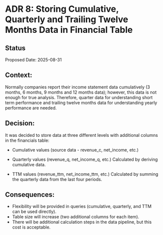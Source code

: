 # ADR 8: Storing Cumulative, Quarterly and Trailing Twelve Months Data in Financial Table

## Status
Proposed
Date: 2025-08-31

## Context:
Normally companies report their income statement data cumulatively (3 months, 6 months, 9 months and 12 months data); however, this data is not enough for true analysis. Therefore, quarter data for understanding short term performance and trailing twelve months data for understanding yearly performance are needed.

## Decision:
It was decided to store data at three different levels with additional columns in the financials table:

- Cumulative values ​​(source data - revenue_c, net_income, etc.)

- Quarterly values ​​(revenue_q, net_income_q, etc.)
Calculated by deriving cumulative data.

- TTM values ​​(revenue_ttm, net_income_ttm, etc.)
Calculated by summing the quarterly data from the last four periods.

## Consequences:
- Flexibility will be provided in queries (cumulative, quarterly, and TTM can be used directly).
- Table size will increase (two additional columns for each item).
- There will be additional calculation steps in the data pipeline, but this cost is acceptable.